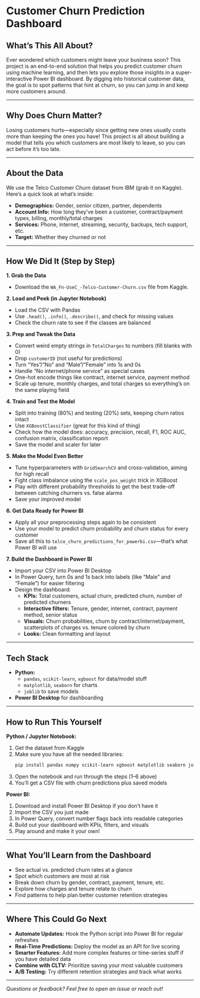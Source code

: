 # Customer Churn Prediction Dashboard

## What’s This All About?

Ever wondered which customers might leave your business soon? This project is an end-to-end solution that helps you predict customer churn using machine learning, and then lets you explore those insights in a super-interactive Power BI dashboard. By digging into historical customer data, the goal is to spot patterns that hint at churn, so you can jump in and keep more customers around.

---

## Why Does Churn Matter?

Losing customers hurts—especially since getting new ones usually costs more than keeping the ones you have! This project is all about building a model that tells you which customers are most likely to leave, so you can act before it’s too late.

---

## About the Data

We use the Telco Customer Churn dataset from IBM (grab it on Kaggle). Here’s a quick look at what’s inside:
- **Demographics:** Gender, senior citizen, partner, dependents
- **Account Info:** How long they’ve been a customer, contract/payment types, billing, monthly/total charges
- **Services:** Phone, internet, streaming, security, backups, tech support, etc.
- **Target:** Whether they churned or not

---

## How We Did It (Step by Step)

**1. Grab the Data**
- Download the `WA_Fn-UseC_-Telco-Customer-Churn.csv` file from Kaggle.

**2. Load and Peek (in Jupyter Notebook)**
- Load the CSV with Pandas
- Use `.head()`, `.info()`, `.describe()`, and check for missing values
- Check the churn rate to see if the classes are balanced

**3. Prep and Tweak the Data**
- Convert weird empty strings in `TotalCharges` to numbers (fill blanks with 0)
- Drop `customerID` (not useful for predictions)
- Turn “Yes”/“No” and “Male”/“Female” into 1s and 0s
- Handle “No internet/phone service” as special cases
- One-hot encode things like contract, internet service, payment method
- Scale up tenure, monthly charges, and total charges so everything’s on the same playing field

**4. Train and Test the Model**
- Split into training (80%) and testing (20%) sets, keeping churn ratios intact
- Use `XGBoostClassifier` (great for this kind of thing)
- Check how the model does: accuracy, precision, recall, F1, ROC AUC, confusion matrix, classification report
- Save the model and scaler for later

**5. Make the Model Even Better**
- Tune hyperparameters with `GridSearchCV` and cross-validation, aiming for high recall
- Fight class imbalance using the `scale_pos_weight` trick in XGBoost
- Play with different probability thresholds to get the best trade-off between catching churners vs. false alarms
- Save your improved model

**6. Get Data Ready for Power BI**
- Apply all your preprocessing steps again to be consistent
- Use your model to predict churn probability and churn status for every customer
- Save all this to `telco_churn_predictions_for_powerbi.csv`—that’s what Power BI will use

**7. Build the Dashboard in Power BI**
- Import your CSV into Power BI Desktop
- In Power Query, turn 0s and 1s back into labels (like “Male” and “Female”) for easier filtering
- Design the dashboard:
    - **KPIs:** Total customers, actual churn, predicted churn, number of predicted churners
    - **Interactive filters:** Tenure, gender, internet, contract, payment method, senior status
    - **Visuals:** Churn probabilities, churn by contract/internet/payment, scatterplots of charges vs. tenure colored by churn
    - **Looks:** Clean formatting and layout

---

## Tech Stack

- **Python:** 
    - `pandas`, `scikit-learn`, `xgboost` for data/model stuff
    - `matplotlib`, `seaborn` for charts
    - `joblib` to save models
- **Power BI Desktop** for dashboarding

---

## How to Run This Yourself

**Python / Jupyter Notebook:**
1. Get the dataset from Kaggle
2. Make sure you have all the needed libraries:
    ```bash
    pip install pandas numpy scikit-learn xgboost matplotlib seaborn joblib
    ```
3. Open the notebook and run through the steps (1–6 above)
4. You’ll get a CSV file with churn predictions plus saved models

**Power BI:**
1. Download and install Power BI Desktop if you don’t have it
2. Import the CSV you just made
3. In Power Query, convert number flags back into readable categories
4. Build out your dashboard with KPIs, filters, and visuals
5. Play around and make it your own!

---

## What You’ll Learn from the Dashboard

- See actual vs. predicted churn rates at a glance
- Spot which customers are most at risk
- Break down churn by gender, contract, payment, tenure, etc.
- Explore how charges and tenure relate to churn
- Find patterns to help plan better customer retention strategies

---

## Where This Could Go Next

- **Automate Updates:** Hook the Python script into Power BI for regular refreshes
- **Real-Time Predictions:** Deploy the model as an API for live scoring
- **Smarter Features:** Add more complex features or time-series stuff if you have detailed data
- **Combine with CLTV:** Prioritize saving your most valuable customers
- **A/B Testing:** Try different retention strategies and track what works

---

*Questions or feedback? Feel free to open an issue or reach out!*
